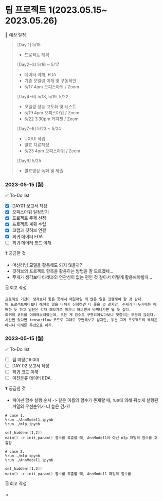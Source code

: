 # 팀 프로젝트 1(2023.05.15~ 2023.05.26)

📅 예상 일정
> [Day 1] 5/15
> - 프로젝트 계획
> 
> [Day2~3] 5/16 ~ 5/17
> - 데이터 이해, EDA
> - 기존 모델링 이해 및 구동확인
> - 5/17 4pm 오피스아워 / Zoom
> 
> [Day4~6] 5/18, 5/19, 5/22
> - 모델링 성능 고도화 및 테스트
> - 5/19 4pm 오피스아워 / Zoom
> - 5/22 3.30pm 커피챗 / Zoom
> 
> [Day7~8] 5/23 ~ 5/24
> - UX/UI 작업
> - 발표 자료작성
> - 5/23 4pm 오피스아워 / Zoom
> 
> [Day9] 5/25
> - 발표영상 녹화 및 제출

### 2023-05-15 (월)
✅ To-Do list
- [x] DAY01 보고서 작성
- [x] 오피스아워 일정잡기
- [x] 프로젝트 주제 선정
- [x] 프로젝트 계획 수립
- [x] 코랩과 깃허브 연결
- [x] 회귀 데이터 EDA
- [ ] 회귀 데이터 코드 이해

❓ 궁금한 것
- 머신러닝 모델을 활용해도 되지 않을까?
- 깃허브의 프로젝트 항목을 활용하는 방법을 잘 모르겠네...
- 무게가 생각보다 타겟과의 연관성이 없는 편인 것 같아서 어떻게 활용해야할지...

🗒️ 회고 작성
```
프로젝트 기간이 생각보다 짧은 듯해서 매일매일 꽤 많은 일을 진행해야 할 것 같다. 
팀 프로젝트이다보니 해야할 일을 나눠서 진행하면 더 좋을 것 같지만, 주제가 나누기에는 애매한 듯 하고 일단은 각자 해보기로 했으니 해보면서 바꿔나가면 될 듯 싶다.
회귀의 코드를 이해해보려했는데, 모든 게 함수로 구현되어있다보니 헷갈리는 부분이 많았다. 시간만 있다면 tensorflow 코드로 그대로 구현해보고 싶지만, 우선 그게 프로젝트의 목적은 아니니 이해를 우선으로 하자.
```

### 2023-05-15 (월)
✅ To-Do list
- [ ] 팀 미팅(16:00)
- [ ] DAY 02 보고서 작성
- [ ] 회귀 코드 이해
- [ ] 이진분류 데이터 EDA

❓ 궁금한 것
- 파이썬 함수 실행 순서 -> 같은 이름의 함수가 존재할 때, run에 의해 뒤늦게 실행된 파일의 우선순위가 더 높은 건가?
```
# case 1.
%run ./AnnModel1.ipynb
%run ./mlp.ipynb

set_hidden([1,2])
main() -> init_param() 함수를 호출할 때, AnnModel1이 아닌 mlp 파일의 함수를 호출함

# case 2.
%run ./mlp.ipynb
%run ./AnnModel1.ipynb

set_hidden([1,2])
main() -> init_param() 함수를 호출할 때, AnnModel1 파일의 함수를 
```

🗒️ 회고 작성
```
ㅇ
```

